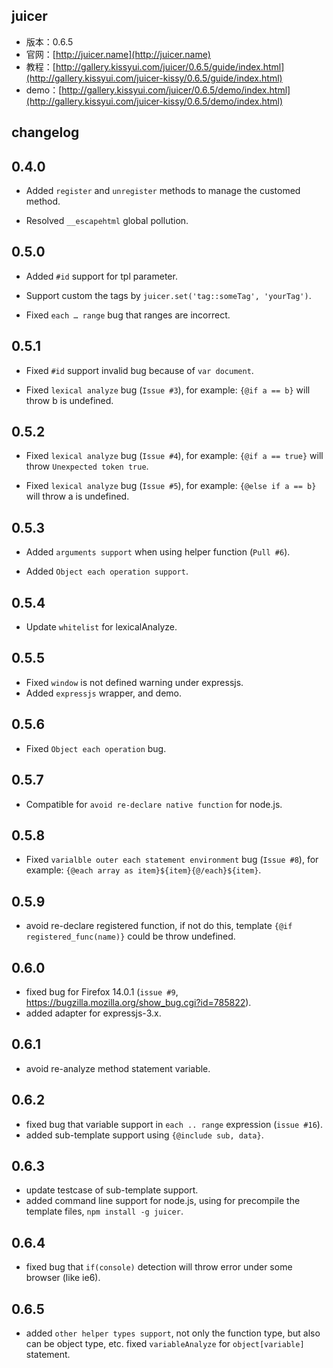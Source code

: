 ## juicer

* 版本：0.6.5
* 官网：[http://juicer.name](http://juicer.name)
* 教程：[http://gallery.kissyui.com/juicer/0.6.5/guide/index.html](http://gallery.kissyui.com/juicer-kissy/0.6.5/guide/index.html)
* demo：[http://gallery.kissyui.com/juicer/0.6.5/demo/index.html](http://gallery.kissyui.com/juicer-kissy/0.6.5/demo/index.html)

## changelog

0.4.0
-----

* Added `register` and `unregister` methods to manage the customed method.

* Resolved `__escapehtml` global pollution.


0.5.0
-----

* Added `#id` support for tpl parameter.

* Support custom the tags by `juicer.set('tag::someTag', 'yourTag')`.

* Fixed `each … range` bug that ranges are incorrect.

0.5.1
-----

* Fixed `#id` support invalid bug because of `var document`.

* Fixed `lexical analyze` bug (`Issue #3`), for example: `{@if a == b}` will throw b is undefined.

0.5.2
-----

* Fixed `lexical analyze` bug (`Issue #4`), for example: `{@if a == true}` will throw `Unexpected token true`.

* Fixed `lexical analyze` bug (`Issue #5`), for example: `{@else if a == b}` will throw a is undefined.

0.5.3
-----

* Added `arguments support` when using helper function (`Pull #6`).

* Added `Object each operation support`.

0.5.4
-----

* Update `whitelist` for lexicalAnalyze.

0.5.5
-----

* Fixed `window` is not defined warning under expressjs.
* Added `expressjs` wrapper, and demo.

0.5.6
-----

* Fixed `Object each operation` bug.

0.5.7
-----

* Compatible for `avoid re-declare native function` for node.js.

0.5.8
-----

* Fixed `varialble outer each statement environment` bug (`Issue #8`), for example: `{@each array as item}${item}{@/each}${item}`.

0.5.9
-----

* avoid re-declare registered function, if not do this, template `{@if registered_func(name)}` could be throw undefined.

0.6.0
-----

* fixed bug for Firefox 14.0.1 (`issue #9`, https://bugzilla.mozilla.org/show_bug.cgi?id=785822).
* added adapter for expressjs-3.x.

0.6.1
-----

* avoid re-analyze method statement variable.

0.6.2
-----

* fixed bug that variable support in `each .. range` expression (`issue #16`).
* added sub-template support using `{@include sub, data}`.

0.6.3
-----

* update testcase of sub-template support.
* added command line support for node.js, using for precompile the template files, `npm install -g juicer`.

0.6.4
-----

* fixed bug that `if(console)` detection will throw error under some browser (like ie6).

0.6.5
-----

* added `other helper types support`, not only the function type, but also can be object type, etc. fixed `variableAnalyze` for `object[variable]` statement.
